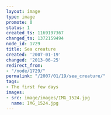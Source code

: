 ```yaml
---
layout: image
type: image
promote: 0
status: 1
created_ts: 1169197367
changed_ts: 1372159494
node_id: 1729
title: Sea creature
created: '2007-01-19'
changed: '2013-06-25'
redirect_from:
- "/node/1729/"
permalink: "/2007/01/19/sea_creature/"
tags:
- The first few days
images:
- src: image/images/IMG_1524.jpg
  name: IMG_1524.jpg
---
```


